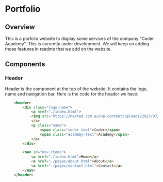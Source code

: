 # Portfolio

## Overview
This is a porfolio website to display some services of the company "Coder Academy". This is currently under development. We will keep on adding those features in readme that we add on the website.

## Components

### Header
Header is the component at the top of the website. It contains the logo, name and navigation bar. 
    Here is the code for the header we have:

```html
    <header> 
        <div class="logo-name">
            <a href="./index.html">
            <img src="https://nexted.com.au/wp-content/uploads/2023/07/CODR_Logo_Black-_-Green_RGB.png" alt="Coder Academy Logo">
            </a>
            <p class="name">
                <span class="coder-text">Coder</span>
                <span class="academy-text">Academy</span>
            </p>
        </div>

        <nav id="nav-items">
            <a href="./index.html">Home</a>
            <a href="./pages/about.html">About</a>
            <a href="./pages/contact.html">Contact</a>
        </nav>
    </header>
```
